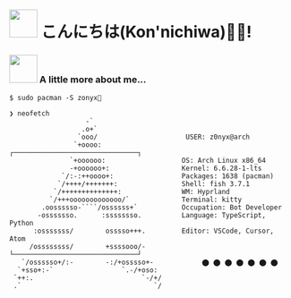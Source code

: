 <h1> <img src="https://cdn.jsdelivr.net/gh/JeffreyBool/githubmemory-cdn@26.0/images/mona-loading-default.gif" height="50"/> こんにちは(Kon'nichiwa)🙏🏻!</h1>

<!-- <a href="https://discord.com/users/397414803473170432" > -->
### <img src="https://raw.githubusercontent.com/innng/innng/master/assets/kyubey.gif" height="50" /> A little more about me...  

```console
$ sudo pacman -S zonyx🤍
```

```console
❯ neofetch
                   -`                     
                  .o+`                    
                 `ooo/                      USER: z0nyx@arch
                `+oooo:                  ┌───────────────────────────────┐
               `+oooooo:                   OS: Arch Linux x86_64 
               -+oooooo+:                  Kernel: 6.6.28-1-lts 
             `/:-:++oooo+:                 Packages: 1638 (pacman) 
            `/++++/+++++++:                Shell: fish 3.7.1 
           `/++++++++++++++:               WM: Hyprland 
          `/+++ooooooooooooo/`             Terminal: kitty
        .oossssso-````/ossssss+`           Occupation: Bot Developer
       -osssssso.      :ssssssso.          Language: TypeScript, Python
      :osssssss/        osssso+++.         Editor: VSCode, Cursor, Atom
     /ossssssss/        +ssssooo/-       └───────────────────────────────┘ 
   `/ossssso+/:-        -:/+osssso+-            ⬤ ⬤ ⬤ ⬤ ⬤ ⬤ ⬤ 
  `+sso+:-`                 `.-/+oso:    
 `++:.                           `-/+/     
 .`                                 `/
```

<!--<h2 align="center">Skills</h2>
<div align="center">
<span title="TypeScript"><img height="32" width="40" src="https://cdn.simpleicons.org/typescript/1e66f5/89b4fa" /></span> <span title="TypeScript: React"><img height="32" width="40" src="https://cdn.simpleicons.org/react/209fb5/74c7ec" /></span> <span title="TypeScript: Vite"><img height="32" width="40" src="https://cdn.simpleicons.org/vite/8839ef/cba6f7" /></span> <span title="TypeScript: JavaScript"><img height="32" width="40" src="https://cdn.simpleicons.org/javascript/df8e1d/f9e2af" /></span> <span title="CSS"><img height="32" width="40" src="https://cdn.simpleicons.org/css/8839ef/cba6f7" /></span> <span title="CSS: Less"><img height="32" width="40" src="https://cdn.simpleicons.org/less/209fb5/74c7ec" /></span> <span title="CSS: Sass"><img height="32" width="40" src="https://cdn.simpleicons.org/sass/ea76cb/f5c2e7" /></span> <span title="Java"><img height="32" width="40" src="https://cdn.simpleicons.org/openjdk/4c4f69/cdd6f4" /></span>
</div>

<div align="center"> -->
